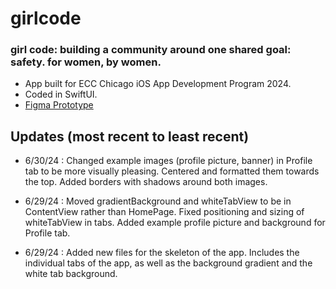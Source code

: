 # girlcode


### girl code: building a community around one shared goal: safety. for women, by women.

- App built for ECC Chicago iOS App Development Program 2024.
- Coded in SwiftUI.
- [Figma Prototype](https://www.figma.com/design/jzO1ycIUzJq9XcUC1xcrki/GirlCode?node-id=13-10&t=VaVS19D4h0Wy4heV-1)


## Updates (most recent to least recent)
- 6/30/24 : Changed example images (profile picture, banner) in Profile tab to be more visually pleasing. Centered and formatted them towards the top. Added borders with shadows around both images. 

- 6/29/24 : Moved gradientBackground and whiteTabView to be in ContentView rather than HomePage. Fixed positioning and sizing of whiteTabView in tabs. Added example profile picture and background for Profile tab.

- 6/29/24 : Added new files for the skeleton of the app. Includes the individual tabs of the app, as well as the background gradient and the white tab background.
